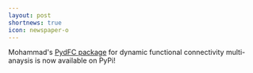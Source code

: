 ```yaml
---
layout: post
shortnews: true
icon: newspaper-o
---
```


Mohammad's [PydFC package](https://pypi.org/project/pydfc/) for dynamic functional connectivity multi-anaysis is now available on PyPi!
